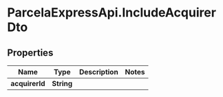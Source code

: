 # ParcelaExpressApi.IncludeAcquirerDto

## Properties
Name | Type | Description | Notes
------------ | ------------- | ------------- | -------------
**acquirerId** | **String** |  | 
